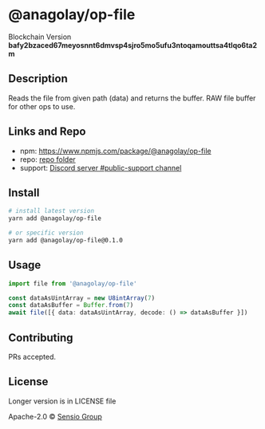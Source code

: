 # @anagolay/op-file

Blockchain Version **bafy2bzaced67meyosnnt6dmvsp4sjro5mo5ufu3ntoqamouttsa4tlqo6ta2m**

## Description

Reads the file from given path (data) and returns the buffer. RAW file buffer for other ops to use.

## Links and Repo

- npm: https://www.npmjs.com/package/@anagolay/op-file
- repo: [repo folder](https://gitlab.com/anagolay/network-js-sdk/-/tree/master/operations/file)
- support: [Discord server #public-support channel](https://discord.gg/RQ9g29y)

## Install

```sh
# install latest version
yarn add @anagolay/op-file

# or specific version
yarn add @anagolay/op-file@0.1.0
```

## Usage

```ts
import file from '@anagolay/op-file'

const dataAsUintArray = new U8intArray(7)
const dataAsBuffer = Buffer.from(7)
await file([{ data: dataAsUintArray, decode: () => dataAsBuffer }])
```

## Contributing

PRs accepted.

## License

Longer version is in LICENSE file

Apache-2.0 © [Sensio Group](https://sensio.group)

